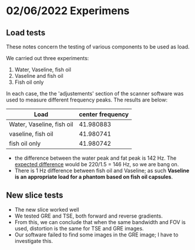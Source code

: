 # 02/06/2022 Experimens

## Load tests

These notes concern the testing of various components to be used as load.

We carried out  three experiments:

1. Water, Vaseline, fish oil
2. Vaseline and fish oil
3. Fish oil only

In each case, the the 'adjustements' section of the scanner software was used to measure different frequency peaks. The results are below:

| Load                      | center frequency |
| ------------------------- | ---------------- |
| Water, Vaseline, fish oil | 41.980883        |
| vaseline, fish oil        | 41.980741        |
| fish oil only             | 41.980742        |

- the difference between the water peak and fat peak is 142 Hz. The [expected difference](https://mriquestions.com/f-w-chemical-shift.html) would be 220/1.5 = 146 Hz, so we are bang on.
- There is 1 Hz difference between fish oil and Vaseline; as such **Vaseline is an appropriate load for a phantom based on fish oil capsules**. 

## New slice tests

- The new slice worked well
- We tested GRE and TSE, both forward and reverse gradients. 
- From this, we can conclude that when the same bandwidth and FOV is used, distortion is the same for TSE and GRE images. 
- Our software failed to find some images in the GRE image; I have to investigate this.
